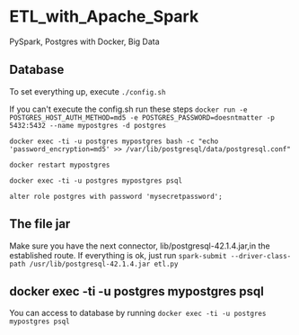 # ETL_with_Apache_Spark
PySpark, Postgres with Docker, Big Data

## Database
To set everything up, execute
`./config.sh`

If you can't execute the config.sh run these steps
`docker run -e POSTGRES_HOST_AUTH_METHOD=md5 -e POSTGRES_PASSWORD=doesntmatter -p 5432:5432 --name mypostgres -d postgres`

`docker exec -ti -u postgres mypostgres bash -c "echo 'password_encryption=md5' >> /var/lib/postgresql/data/postgresql.conf"`

`docker restart mypostgres`

`docker exec -ti -u postgres mypostgres psql`

`alter role postgres with password 'mysecretpassword';`

## The file jar
Make sure you have the next connector, lib/postgresql-42.1.4.jar,in the established route.
If everything is ok, just run
`spark-submit --driver-class-path /usr/lib/postgresql-42.1.4.jar etl.py`

## docker exec -ti -u postgres mypostgres psql
You can access to database by running
`docker exec -ti -u postgres mypostgres psql`